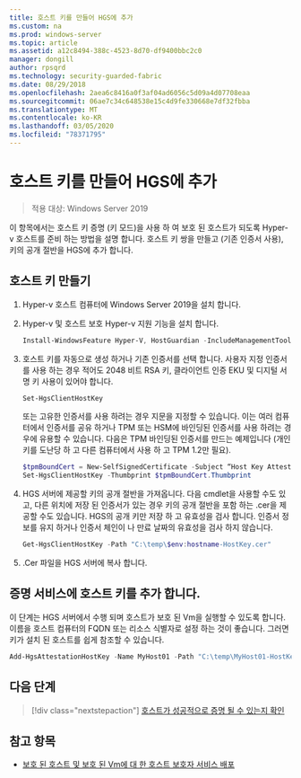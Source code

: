 ```yaml
---
title: 호스트 키를 만들어 HGS에 추가
ms.custom: na
ms.prod: windows-server
ms.topic: article
ms.assetid: a12c8494-388c-4523-8d70-df9400bbc2c0
manager: dongill
author: rpsqrd
ms.technology: security-guarded-fabric
ms.date: 08/29/2018
ms.openlocfilehash: 2aea6c8416a0f3af04ad6056c5d09a4d07708eaa
ms.sourcegitcommit: 06ae7c34c648538e15c4d9fe330668e7df32fbba
ms.translationtype: MT
ms.contentlocale: ko-KR
ms.lasthandoff: 03/05/2020
ms.locfileid: "78371795"
---
```

# <a name="create-a-host-key-and-add-it-to-hgs"></a>호스트 키를 만들어 HGS에 추가

>적용 대상: Windows Server 2019


이 항목에서는 호스트 키 증명 (키 모드)을 사용 하 여 보호 된 호스트가 되도록 Hyper-v 호스트를 준비 하는 방법을 설명 합니다. 호스트 키 쌍을 만들고 (기존 인증서 사용), 키의 공개 절반을 HGS에 추가 합니다.

## <a name="create-a-host-key"></a>호스트 키 만들기

1.  Hyper-v 호스트 컴퓨터에 Windows Server 2019을 설치 합니다.
2.  Hyper-v 및 호스트 보호 Hyper-v 지원 기능을 설치 합니다.

    ```powershell
    Install-WindowsFeature Hyper-V, HostGuardian -IncludeManagementTools -Restart
    ``` 

3.  호스트 키를 자동으로 생성 하거나 기존 인증서를 선택 합니다. 사용자 지정 인증서를 사용 하는 경우 적어도 2048 비트 RSA 키, 클라이언트 인증 EKU 및 디지털 서명 키 사용이 있어야 합니다.

    ```powershell
    Set-HgsClientHostKey
    ```

    또는 고유한 인증서를 사용 하려는 경우 지문을 지정할 수 있습니다. 
    이는 여러 컴퓨터에서 인증서를 공유 하거나 TPM 또는 HSM에 바인딩된 인증서를 사용 하려는 경우에 유용할 수 있습니다. 다음은 TPM 바인딩된 인증서를 만드는 예제입니다 (개인 키를 도난당 하 고 다른 컴퓨터에서 사용 하 고 TPM 1.2만 필요).

    ```powershell
    $tpmBoundCert = New-SelfSignedCertificate -Subject “Host Key Attestation ($env:computername)” -Provider “Microsoft Platform Crypto Provider”
    Set-HgsClientHostKey -Thumbprint $tpmBoundCert.Thumbprint
    ```

4.  HGS 서버에 제공할 키의 공개 절반을 가져옵니다. 다음 cmdlet을 사용할 수도 있고, 다른 위치에 저장 된 인증서가 있는 경우 키의 공개 절반을 포함 하는 .cer을 제공할 수도 있습니다. HGS의 공개 키만 저장 하 고 유효성을 검사 합니다. 인증서 정보를 유지 하거나 인증서 체인이 나 만료 날짜의 유효성을 검사 하지 않습니다.

    ```powershell
    Get-HgsClientHostKey -Path "C:\temp\$env:hostname-HostKey.cer"
    ```

5.  .Cer 파일을 HGS 서버에 복사 합니다.

## <a name="add-the-host-key-to-the-attestation-service"></a>증명 서비스에 호스트 키를 추가 합니다.

이 단계는 HGS 서버에서 수행 되며 호스트가 보호 된 Vm을 실행할 수 있도록 합니다. 이름을 호스트 컴퓨터의 FQDN 또는 리소스 식별자로 설정 하는 것이 좋습니다. 그러면 키가 설치 된 호스트를 쉽게 참조할 수 있습니다.

```powershell
Add-HgsAttestationHostKey -Name MyHost01 -Path "C:\temp\MyHost01-HostKey.cer"
``` 

## <a name="next-step"></a>다음 단계

> [!div class="nextstepaction"]
> [호스트가 성공적으로 증명 될 수 있는지 확인](guarded-fabric-confirm-hosts-can-attest-successfully.md)

## <a name="see-also"></a>참고 항목

- [보호 된 호스트 및 보호 된 Vm에 대 한 호스트 보호자 서비스 배포](guarded-fabric-deploying-hgs-overview.md)

